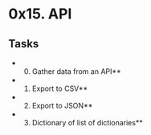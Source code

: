 # 0x15. API

## Tasks 

- 0. Gather data from an API**

- 1. Export to CSV**


- 2. Export to JSON**


- 3. Dictionary of list of dictionaries**

